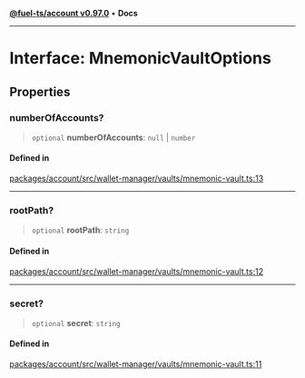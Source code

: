 [**@fuel-ts/account v0.97.0**](../index.md) • **Docs**

***

# Interface: MnemonicVaultOptions

## Properties

### numberOfAccounts?

> `optional` **numberOfAccounts**: `null` \| `number`

#### Defined in

[packages/account/src/wallet-manager/vaults/mnemonic-vault.ts:13](https://github.com/FuelLabs/fuels-ts/blob/4c225773d9c890e3b3b178fd875342439d5d1ede/packages/account/src/wallet-manager/vaults/mnemonic-vault.ts#L13)

***

### rootPath?

> `optional` **rootPath**: `string`

#### Defined in

[packages/account/src/wallet-manager/vaults/mnemonic-vault.ts:12](https://github.com/FuelLabs/fuels-ts/blob/4c225773d9c890e3b3b178fd875342439d5d1ede/packages/account/src/wallet-manager/vaults/mnemonic-vault.ts#L12)

***

### secret?

> `optional` **secret**: `string`

#### Defined in

[packages/account/src/wallet-manager/vaults/mnemonic-vault.ts:11](https://github.com/FuelLabs/fuels-ts/blob/4c225773d9c890e3b3b178fd875342439d5d1ede/packages/account/src/wallet-manager/vaults/mnemonic-vault.ts#L11)

